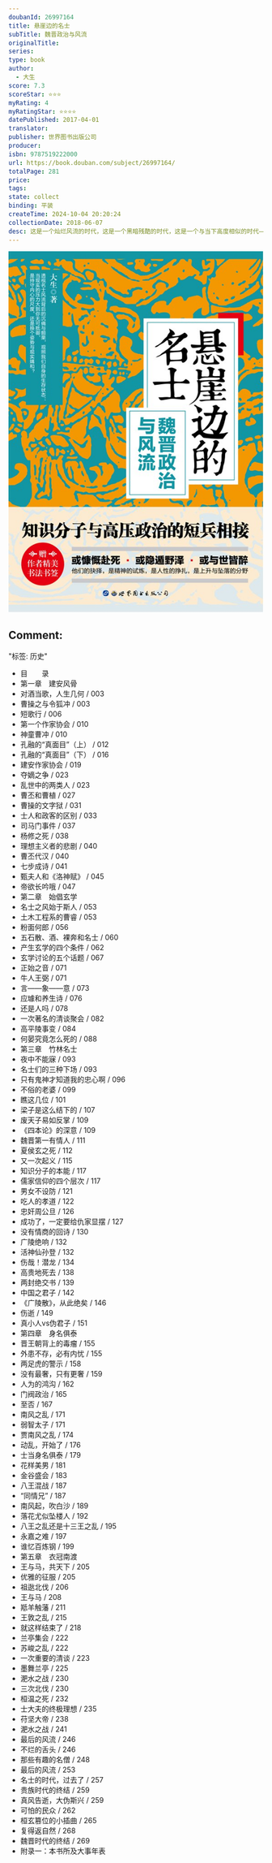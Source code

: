 ```yaml
---
doubanId: 26997164
title: 悬崖边的名士
subTitle: 魏晋政治与风流
originalTitle: 
series: 
type: book
author: 
  - 大生
score: 7.3
scoreStar: ⭐⭐⭐
myRating: 4
myRatingStar: ⭐⭐⭐⭐
datePublished: 2017-04-01
translator: 
publisher: 世界图书出版公司
producer: 
isbn: 9787519222000
url: https://book.douban.com/subject/26997164/
totalPage: 281
price: 
tags: 
state: collect
binding: 平装
createTime: 2024-10-04 20:20:24
collectionDate: 2018-06-07
desc: 这是一个灿烂风流的时代，这是一个黑暗残酷的时代，这是一个与当下高度相似的时代——《悬崖边的名士：魏晋政治与风流》，作者大生为你高度还原这样一个时代。魏晋时期，是继春秋战国之后中国文化的第二个高峰期，也是中国历史上罕见的知识分子（文人学士）遭到残酷迫害的时期。一面是极权而混乱的政治，一面是渴求独立自由的知识分子，两者之间的碰撞与博弈，造就了中国历史上一幕幕令人无限慨叹的场景：嵇康临刑奏《广陵散》，王羲之兰亭雅集，谢安袖手之间却退强敌，陶渊明归园田居……《悬崖边的名士》系统梳理了魏晋历史，着力塑造了魏晋士人的群像，呈现出他们在黑暗政治下的生存状态与艰难抉择。了解他们在这种环境下的选择与作为，或许能为我们理解魏晋历史打开新的一扇窗，为我们透视当下现实及自我生存，提供一个别样视角。大生，又名刘蟾，陕西人。80后作家，《中国书房》执行主编。曾出版《诗经密码》《诗说中国•耕读卷》等。所擅书法古琴，耽迷佛易古史。生平最贵求真，最尚自由。工作室叫“明精舍”。长居北京。其解魏晋之人、事，别出机杼，逗人谑笑处，亦引人深思。
---
```


![image](99.Attachments/Files/s29413774.jpg)

Comment: 
---
"标签: 历史"


  - 目　　录
  - 第一章　建安风骨
  - 对酒当歌，人生几何 / 003
  - 曹操之与令狐冲 / 003
  - 短歌行 / 006
  - 第一个作家协会 / 010
  - 神童曹冲 / 010
  - 孔融的“真面目”（上） / 012
  - 孔融的“真面目”（下） / 016
  - 建安作家协会 / 019
  - 夺嫡之争 / 023
  - 乱世中的两类人 / 023
  - 曹丕和曹植 / 027
  - 曹操的文字狱 / 031
  - 士人和政客的区别 / 033
  - 司马门事件 / 037
  - 杨修之死  / 038
  - 理想主义者的悲剧 / 040
  - 曹丕代汉 / 040
  - 七步成诗 / 041
  - 甄夫人和《洛神赋》 / 045
  - 帝欲长吟哦 / 047
  - 第二章　始倡玄学
  - 名士之风始于斯人 / 053
  - 土木工程系的曹睿 / 053
  - 粉面何郎 / 056
  - 五石散、酒、裸奔和名士 / 060
  - 产生玄学的四个条件 / 062
  - 玄学讨论的五个话题 / 067
  - 正始之音 / 071
  - 牛人王弼 / 071
  - 言——象——意 / 073
  - 应璩和养生诗 / 076
  - 还是人吗 / 078
  - 一次著名的清谈聚会 / 082
  - 高平陵事变 / 084
  - 何晏究竟怎么死的 / 088
  - 第三章　竹林名士
  - 夜中不能寐 / 093
  - 名士们的三种下场 / 093
  - 只有鬼神才知道我的忠心啊 / 096
  - 不俗的老婆 / 099
  - 瞧这几位 / 101
  - 梁子是这么结下的 / 107
  - 废天子易如反掌 / 109
  - 《四本论》的深意 / 109
  - 魏晋第一有情人 / 111
  - 夏侯玄之死 / 112
  - 又一次起义 / 115
  - 知识分子的本能 / 117
  - 儒家信仰的四个层次 / 117
  - 男女不设防 / 121
  - 吃人的孝道 / 122
  - 忠奸周公旦 / 126
  - 成功了，一定要给仇家显摆 / 127
  - 没有情商的回诗 / 130
  - 广陵绝响 / 132
  - 活神仙孙登 / 132
  - 伤哉！潜龙 / 134
  - 高贵地死去 / 138
  - 两封绝交书 / 139
  - 中国之君子 / 142
  - 《广陵散》，从此绝矣 / 146
  - 伤逝 / 149
  - 真小人vs伪君子 / 151
  - 第四章　身名俱泰
  - 晋王朝背上的毒瘤 / 155
  - 外患不存，必有内忧 / 155
  - 两足虎的警示 / 158
  - 没有最奢，只有更奢 / 159
  - 人为的鸿沟 / 162
  - 门阀政治 / 165
  - 至否 / 167
  - 南风之乱 / 171
  - 弱智太子 / 171
  - 贾南风之乱 / 174
  - 动乱，开始了 / 176
  - 士当身名俱泰 / 179
  - 花样美男 / 181
  - 金谷盛会 / 183
  - 八王混战  / 187
  - “同情兄” / 187
  - 南风起，吹白沙 / 189
  - 落花尤似坠楼人 / 192
  - 八王之乱还是十三王之乱 / 195
  - 永嘉之难 / 197
  - 谁忆百炼钢 / 199
  - 第五章　衣冠南渡
  - 王与马，共天下 / 205
  - 优雅的征服 / 205
  - 祖逖北伐 / 206
  - 王与马 / 208
  - 羝羊触藩 / 211
  - 王敦之乱 / 215
  - 就这样结束了 / 218
  - 兰亭集会 / 222
  - 苏峻之乱 / 222
  - 一次重要的清谈 / 223
  - 墨舞兰亭 / 225
  - 淝水之战 / 230
  - 三次北伐 / 230
  - 桓温之死 / 232
  - 士大夫的终极理想 / 235
  - 苻坚大帝 / 238
  - 淝水之战 / 241
  - 最后的风流 / 246
  - 不烂的舌头 / 246
  - 那些有趣的名僧 / 248
  - 最后的风流 / 253
  - 名士的时代，过去了 / 257
  - 贵族时代的终结 / 259
  - 真风告逝，大伪斯兴 / 259
  - 可怕的民众 / 262
  - 桓玄篡位的小插曲 / 265
  - 复得返自然 / 268
  - 魏晋时代的终结 / 269
  - 附录一：本书所及大事年表
